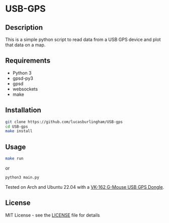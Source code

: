 # USB-GPS

## Description

This is a simple python script to read data from a USB GPS device and plot that data on a map.

## Requirements

* Python 3
* gpsd-py3
* gpsd
* websockets
* make

## Installation

```bash
git clone https://github.com/lucasburlingham/USB-gps
cd USB-gps
make install
```

## Usage

```bash
make run
```

or

```bash
python3 main.py
```

Tested on Arch and Ubuntu 22.04 with a [VK-162 G-Mouse USB GPS Dongle](https://www.amazon.com/gp/product/B078Y52FGQ/).

## License

MIT License - see the [LICENSE](LICENSE.md) file for details